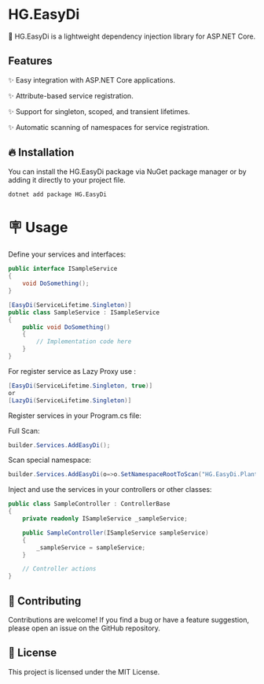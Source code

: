 # HG.EasyDi

🧩 HG.EasyDi is a lightweight dependency injection library for ASP.NET Core.

## Features

✨ Easy integration with ASP.NET Core applications.

✨ Attribute-based service registration.

✨ Support for singleton, scoped, and transient lifetimes.

✨ Automatic scanning of namespaces for service registration.

## 🔥 Installation

You can install the HG.EasyDi package via NuGet package manager or by adding it directly to your project file.

```bash
dotnet add package HG.EasyDi
```
# 🪧 Usage
Define your services and interfaces:
```C#
public interface ISampleService
{
    void DoSomething();
}

[EasyDi(ServiceLifetime.Singleton)]
public class SampleService : ISampleService
{
    public void DoSomething()
    {
        // Implementation code here
    }
}
```
For register service as Lazy Proxy use :
```C#
[EasyDi(ServiceLifetime.Singleton, true)]
or 
[LazyDi(ServiceLifetime.Singleton)]
```
Register services in your Program.cs file:

Full Scan:
```C#
builder.Services.AddEasyDi();
```
Scan special namespace:
```C#
builder.Services.AddEasyDi(o=>o.SetNamespaceRootToScan("HG.EasyDi.PlantTest.Service"));
```
Inject and use the services in your controllers or other classes:
```C#
public class SampleController : ControllerBase
{
    private readonly ISampleService _sampleService;

    public SampleController(ISampleService sampleService)
    {
        _sampleService = sampleService;
    }

    // Controller actions
}
```
## 🤝 Contributing
Contributions are welcome! If you find a bug or have a feature suggestion, please open an issue on the GitHub repository.

## 📝 License
This project is licensed under the MIT License.
